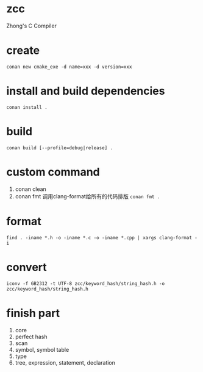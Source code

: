 # zcc
Zhong's C Compiler

# create
`conan new cmake_exe -d name=xxx -d version=xxx`

# install and build dependencies
`conan install .`

# build
`conan build [--profile=debug|release] .`

# custom command
1. conan clean
2. conan fmt 调用clang-format给所有的代码排版 `conan fmt .`

# format
`find . -iname *.h -o -iname *.c -o -iname *.cpp | xargs clang-format -i`

# convert
`iconv -f GB2312 -t UTF-8 zcc/keyword_hash/string_hash.h -o zcc/keyword_hash/string_hash.h`

# finish part
1. core
2. perfect hash
3. scan
4. symbol, symbol table
5. type
6. tree, expression, statement, declaration